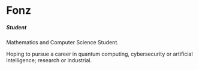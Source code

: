 # Fonz

##### Student

Mathematics and Computer Science Student.

Hoping to pursue a career in quantum computing, cybersecurity or artificial intelligence; research or industrial.
